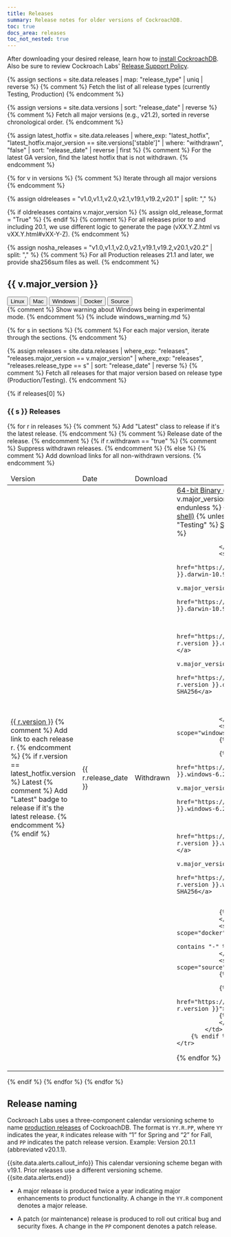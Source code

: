 ```yaml
---
title: Releases
summary: Release notes for older versions of CockroachDB.
toc: true
docs_area: releases
toc_not_nested: true
---
```


After downloading your desired release, learn how to [install CockroachDB](../{{site.versions["stable"]}}/install-cockroachdb.html). Also be sure to review Cockroach Labs' [Release Support Policy](release-support-policy.html).

{% assign sections = site.data.releases | map: "release_type" | uniq | reverse %}
{% comment %} Fetch the list of all release types (currently Testing, Production) {% endcomment %}

{% assign versions = site.data.versions | sort: "release_date" | reverse %}
{% comment %} Fetch all major versions (e.g., v21.2), sorted in reverse chronological order. {% endcomment %}

{% assign latest_hotfix = site.data.releases | where_exp: "latest_hotfix", "latest_hotfix.major_version == site.versions['stable']" | where: "withdrawn", "false"  | sort: "release_date" | reverse | first %}
{% comment %} For the latest GA version, find the latest hotfix that is not withdrawn. {% endcomment %}

{% for v in versions %} {% comment %} Iterate through all major versions {% endcomment %}

{% assign oldreleases = "v1.0,v1.1,v2.0,v2.1,v19.1,v19.2,v20.1" | split: "," %}

{% if oldreleases contains v.major_version %}
  {% assign old_release_format = "True" %}
{% endif %} {% comment %} For all releases prior to and including 20.1, we use different logic to generate the page (vXX.Y.Z.html vs vXX.Y.html#vXX-Y-Z). {% endcomment %}

{% assign nosha_releases = "v1.0,v1.1,v2.0,v2.1,v19.1,v19.2,v20.1,v20.2" | split: "," %} {% comment %} For all Production releases 21.1 and later, we provide sha256sum files as well. {% endcomment %}

## {{ v.major_version }}

<div id="os-tabs" class="filters filters-big clearfix">
    <button id="linux" class="filter-button" data-scope="linux">Linux</button>
    <button id="mac" class="filter-button" data-scope="mac">Mac</button>
    <button id="windows" class="filter-button" data-scope="windows">Windows</button>
    <button id="docker" class="filter-button" data-scope="docker">Docker</button>
    <button id="source" class="filter-button" data-scope="source">Source</button>
</div>

<section class="filter-content" data-scope="windows"> {% comment %} Show warning about Windows being in experimental mode. {% endcomment %}
{% include windows_warning.md %}
</section>

{% for s in sections %} {% comment %} For each major version, iterate through the sections. {% endcomment %}

{% assign releases = site.data.releases | where_exp: "releases", "releases.major_version == v.major_version" | where_exp: "releases", "releases.release_type == s" | sort: "release_date" | reverse %} {% comment %} Fetch all releases for that major version based on release type (Production/Testing). {% endcomment %}

{% if releases[0] %}

### {{ s }} Releases

<table class="release-table">
<thead>
<tr>
  <td>Version</td>
  <td>Date</td>
  <td>Download</td>
</tr>
</thead>

<tbody>
{% for r in releases %}
    <tr {% if r.version == latest_hotfix.version %}class="latest"{% endif %}> {% comment %} Add "Latest" class to release if it's the latest release. {% endcomment %}
        <td>
            <a href="{% if old_release_format %}{{ r.version }}.html{% else %}{{ v.major_version }}.html#{{ r.version | replace: ".", "-" }}{% endif %}">{{ r.version }}</a> {% comment %} Add link to each release r. {% endcomment %}
            {% if r.version == latest_hotfix.version %}
                <span class="badge-new">Latest</span> {% comment %} Add "Latest" badge to release if it's the latest release. {% endcomment %}
            {% endif %}
        </td>
        <td>{{ r.release_date }}</td> {% comment %} Release date of the release. {% endcomment %}
        {% if r.withdrawn == "true" %} {% comment %} Suppress withdrawn releases. {% endcomment %}
            <td class="os-release-cell"><span class="badge badge-gray">Withdrawn</span></td>
        {% else %} {% comment %} Add download links for all non-withdrawn versions. {% endcomment %}
            <td class="os-release-cell">
                <section class="filter-content" data-scope="linux">
                    <a class="os-release-link" href="https://binaries.cockroachdb.com/cockroach-{{ r.version }}.linux-amd64.tgz">64-bit Binary (full)</a>
                    {% unless nosha_releases contains v.major_version or s == "Testing" %}
                        <a class="os-release-link" href="https://binaries.cockroachdb.com/cockroach-{{ r.version }}.linux-amd64.tgz.sha256sum">Full Binary SHA256</a>
                    {% endunless %}
                    {% if r.has_sql_only != "false" %}
                    <a class="os-release-link" href="https://binaries.cockroachdb.com/cockroach-sql-{{ r.version }}.linux-amd64.tgz">64-bit Binary (SQL shell)</a>
                    {% unless nosha_releases contains v.major_version or s == "Testing" %}
                        <a class="os-release-link" href="https://binaries.cockroachdb.com/cockroach-sql-{{ r.version }}.linux-amd64.tgz.sha256sum">SQL Shell Binary SHA256</a>
                    {% endunless %}
                    {% endif %}

                </section>
                <section class="filter-content" data-scope="mac">
                    <a class="os-release-link" href="https://binaries.cockroachdb.com/cockroach-{{ r.version }}.darwin-10.9-amd64.tgz">64-bit Binary</a>
                    {% unless nosha_releases contains v.major_version or s == "Testing" %}
                        <a class="os-release-link" href="https://binaries.cockroachdb.com/cockroach-{{ r.version }}.darwin-10.9-amd64.tgz.sha256sum">Full Binary SHA256</a>
                    {% endunless %}
                    {% if r.has_sql_only != "false" %}
                    <a class="os-release-link" href="https://binaries.cockroachdb.com/cockroach-sql-{{ r.version }}.darwin-10.9-amd64.tgz">64-bit Binary (SQL shell)</a>
                    {% unless nosha_releases contains v.major_version or s == "Testing" %}
                        <a class="os-release-link" href="https://binaries.cockroachdb.com/cockroach-sql-{{ r.version }}.darwin-10.9-amd64.tgz.sha256sum">SQL Shell Binary SHA256</a>
                    {% endunless %}
                    {% endif %}

                </section>
                <section class="filter-content" data-scope="windows">
                {% if r.no_windows == "true" %}
                    N/A
                {% else %}
                    <a class="os-release-link" href="https://binaries.cockroachdb.com/cockroach-{{ r.version }}.windows-6.2-amd64.zip">64-bit Binary</a>
                    {% unless nosha_releases contains v.major_version or s == "Testing" %}
                        <a class="os-release-link" href="https://binaries.cockroachdb.com/cockroach-{{ r.version }}.windows-6.2-amd64.zip.sha256sum">Full Binary SHA256</a>
                    {% endunless %}
                    {% if r.has_sql_only != "false" %}
                    <a class="os-release-link" href="https://binaries.cockroachdb.com/cockroach-sql-{{ r.version }}.windows-6.2-amd64.zip">64-bit Binary (SQL shell)</a>
                    {% unless nosha_releases contains v.major_version or s == "Testing" %}
                        <a class="os-release-link" href="https://binaries.cockroachdb.com/cockroach-sql-{{ r.version }}.windows-6.2-amd64.zip.sha256sum">SQL Shell Binary SHA256</a>
                    {% endunless %}
                    {% endif %}
                {% endif %}
                </section>
                <section class="filter-content" data-scope="docker">
                    <code>cockroachdb/cockroach{% if r.version contains "-" %}-unstable{% endif %}:{{ r.version }}</code>
                </section>
                <section class="filter-content" data-scope="source">
                {% if r.no_source == "true" %}
                    N/A
                {% else %}
                    <a target="_blank" rel="noopener" href="https://github.com/cockroachdb/cockroach/releases/tag/{{ r.version }}">Source</a>
                {% endif %}
                </section>
            </td>
        {% endif %}
    </tr>
{% endfor %}
</tbody>
</table>
{% endif %}
{% endfor %}
{% endfor %}

## Release naming

Cockroach Labs uses a three-component calendar versioning scheme to name [production releases](#production-releases) of CockroachDB. The format is `YY.R.PP`, where `YY` indicates the year, `R` indicates release with “1” for Spring and “2” for Fall, and `PP` indicates the patch release version. Example: Version 20.1.1 (abbreviated v20.1.1).

{{site.data.alerts.callout_info}}
This calendar versioning scheme began with v19.1. Prior releases use a different versioning scheme.
{{site.data.alerts.end}}

- A major release is produced twice a year indicating major enhancements to product functionality. A change in the `YY.R` component denotes a major release.

- A patch (or maintenance) release is produced to roll out critical bug and security fixes. A change in the `PP` component denotes a patch release.
